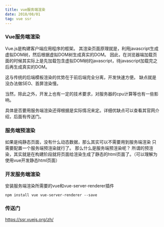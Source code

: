 ```yaml
---
title: vue服务端渲染
date: 2018/08/01
tag: vue ssr
---
```


### Vue服务端渲染
Vue.js是构建客户端应用程序的框架。
其渲染页面原理就是，利用javascript生成虚拟DOM树，然后根据虚拟DOM树生成真实的DOM。
因此，在浏览器端加载页面的时候其实际上是先加载包含虚拟DOM树的javascript，待javascript加载完之后再生成真实的DOM。

这与传统的后端模板渲染的优势在于前后端完全分离，开发快速方便。
缺点就是没办法做SEO、首屏渲染慢。

当然，除此之外，开发上也有一定的技术要求，对服务器的cpu计算等也有一些影响。

具体是否要用服务端渲染还得根据是实际情况来定。详细优缺点可以查看其官网介绍，后面有传送门。


### 服务端预渲染
如果是纯静态页面，没有什么动态数据，那么其实可以不需要用到服务端渲染
只需要配置一个服务端预渲染就行了。
那么什么是服务端预渲染呢？
所谓的预渲染，其实就是在构建阶段就将页面给渲染生成了静态的html页面了。（可以理解为使用vue开发静态html页面）

### 开发服务端渲染

安装服务端渲染所需要的vue和vue-server-renderer插件
```shell
npm install vue vue-server-renderer --save
```










### 传送门
https://ssr.vuejs.org/zh/

















